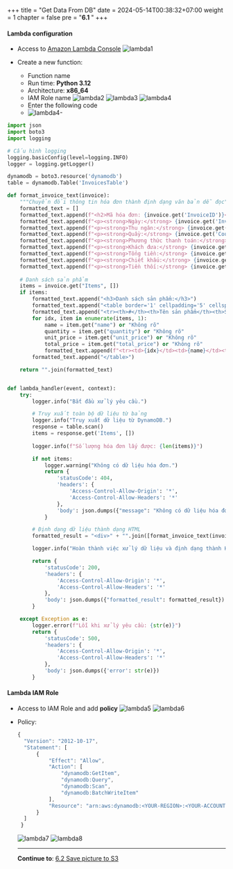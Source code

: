 +++
title = "Get Data From DB"
date = 2024-05-14T00:38:32+07:00
weight = 1
chapter = false
pre = "<b>6.1 </b>"
+++

#### Lambda configuration

- Access to [Amazon Lambda Console](https://ap-southeast-1.console.aws.amazon.com/lambda/home?region=ap-southeast-1#/functions)
   ![lambda1](/images/6/lambda1.png?width=90pc)

- Create a new function:
  - Function name
  - Run time: **Python 3.12**
  - Architecture: **x86_64**
  - IAM Role name
    ![lambda2](/images/6/lambda2.png?width=90pc)
    ![lambda3](/images/6/lambda3.png?width=90pc)
    ![lambda4](/images/6/lambda4.png?width=90pc)
  - Enter the following code
  - ![lambda4-](/images/6/lambda4-.png?width=90pc)

```python
import json
import boto3
import logging

# Cấu hình logging
logging.basicConfig(level=logging.INFO)
logger = logging.getLogger()

dynamodb = boto3.resource('dynamodb')
table = dynamodb.Table('InvoicesTable')

def format_invoice_text(invoice):
    """Chuyển đổi thông tin hóa đơn thành định dạng văn bản dễ đọc"""
    formatted_text = []
    formatted_text.append(f"<h2>Mã hóa đơn: {invoice.get('InvoiceID')}</h2>")
    formatted_text.append(f"<p><strong>Ngày:</strong> {invoice.get('InvoiceDate')}</p>")
    formatted_text.append(f"<p><strong>Thu ngân:</strong> {invoice.get('Cashier')}</p>")
    formatted_text.append(f"<p><strong>Quầy:</strong> {invoice.get('Counter')}</p>")
    formatted_text.append(f"<p><strong>Phương thức thanh toán:</strong> {invoice.get('PaymentMethod')}</p>")
    formatted_text.append(f"<p><strong>Khách đưa:</strong> {invoice.get('CustomerPaid')}</p>")
    formatted_text.append(f"<p><strong>Tổng tiền:</strong> {invoice.get('TotalAmount')}</p>")
    formatted_text.append(f"<p><strong>Chiết khấu:</strong> {invoice.get('Discount')}</p>")
    formatted_text.append(f"<p><strong>Tiền thối:</strong> {invoice.get('Change')}</p>")
    
    # Danh sách sản phẩm
    items = invoice.get("Items", [])
    if items:
        formatted_text.append("<h3>Danh sách sản phẩm:</h3>")
        formatted_text.append("<table border='1' cellpadding='5' cellspacing='0'>")
        formatted_text.append("<tr><th>#</th><th>Tên sản phẩm</th><th>Số lượng</th><th>Đơn giá</th><th>Thành tiền</th></tr>")
        for idx, item in enumerate(items, 1):
            name = item.get("name") or "Không rõ"
            quantity = item.get("quantity") or "Không rõ"
            unit_price = item.get("unit_price") or "Không rõ"
            total_price = item.get("total_price") or "Không rõ"
            formatted_text.append(f"<tr><td>{idx}</td><td>{name}</td><td>{quantity}</td><td>{unit_price}</td><td>{total_price}</td></tr>")
        formatted_text.append("</table>")

    return "".join(formatted_text)


def lambda_handler(event, context):
    try:
        logger.info("Bắt đầu xử lý yêu cầu.")

        # Truy xuất toàn bộ dữ liệu từ bảng
        logger.info("Truy xuất dữ liệu từ DynamoDB.")
        response = table.scan()
        items = response.get('Items', [])
        
        logger.info(f"Số lượng hóa đơn lấy được: {len(items)}")

        if not items:
            logger.warning("Không có dữ liệu hóa đơn.")
            return {
                'statusCode': 404,
                'headers': {
                    'Access-Control-Allow-Origin': '*',
                    'Access-Control-Allow-Headers': '*'
                },
                'body': json.dumps({"message": "Không có dữ liệu hóa đơn."})
            }

        # Định dạng dữ liệu thành dạng HTML
        formatted_result = "<div>" + "".join([format_invoice_text(invoice) for invoice in items]) + "</div>"

        logger.info("Hoàn thành việc xử lý dữ liệu và định dạng thành HTML.")

        return {
            'statusCode': 200,
            'headers': {
                'Access-Control-Allow-Origin': '*',
                'Access-Control-Allow-Headers': '*'
            },
            'body': json.dumps({"formatted_result": formatted_result})
        }

    except Exception as e:
        logger.error(f"Lỗi khi xử lý yêu cầu: {str(e)}")
        return {
            'statusCode': 500,
            'headers': {
                'Access-Control-Allow-Origin': '*',
                'Access-Control-Allow-Headers': '*'
            },
            'body': json.dumps({'error': str(e)})
        }
```

#### Lambda IAM Role
- Access to IAM Role and add **policy**
    ![lambda5](/images/6/lambda5.png?width=90pc)
    ![lambda6](/images/6/lambda6.png?width=90pc)
- Policy:
  ```js
  {
    "Version": "2012-10-17",
    "Statement": [
        {
            "Effect": "Allow",
            "Action": [
                "dynamodb:GetItem",
                "dynamodb:Query",
                "dynamodb:Scan",
                "dynamodb:BatchWriteItem"
            ],
            "Resource": "arn:aws:dynamodb:<YOUR-REGION>:<YOUR-ACCOUNT-ID>:table/<YOUR-NAME-TABLE>"
        }
    ]
   }
  ```
    ![lambda7](/images/6/lambda7.png?width=90pc)
    ![lambda8](/images/6/lambda8.png?width=90pc)


    ---

    **Continue to**:
    [6.2 Save picture to S3](../6.2-saveImagetoS3/)